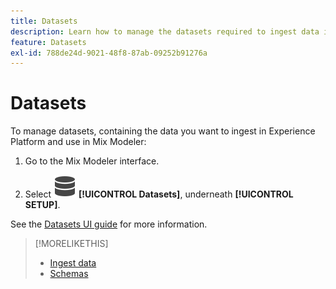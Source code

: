 ```yaml
---
title: Datasets
description: Learn how to manage the datasets required to ingest data into Mix Modeler.
feature: Datasets
exl-id: 788de24d-9021-48f8-87ab-09252b91276a
---
```

# Datasets

To manage datasets, containing the data you want to ingest in Experience Platform and use in Mix Modeler:

1. Go to the Mix Modeler interface.

1. Select ![Data](/help/assets//icons/Data.svg) **[!UICONTROL Datasets]**, underneath **[!UICONTROL SETUP]**. 

See the [Datasets UI guide](https://experienceleague.adobe.com/docs/experience-platform/catalog/datasets/user-guide.html?lang=en) for more information.

>[!MORELIKETHIS]
>
>* [Ingest data](overview.md)
>* [Schemas](schemas.md)
